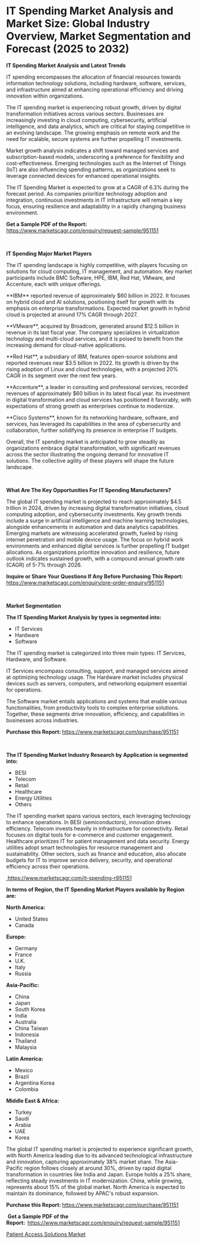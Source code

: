 <p><h1>IT Spending Market Analysis and Market Size: Global Industry Overview, Market Segmentation and Forecast (2025 to 2032)</h1></p><p><strong>IT Spending Market Analysis and Latest Trends</strong></p>
<p><p>IT spending encompasses the allocation of financial resources towards information technology solutions, including hardware, software, services, and infrastructure aimed at enhancing operational efficiency and driving innovation within organizations. </p><p>The IT spending market is experiencing robust growth, driven by digital transformation initiatives across various sectors. Businesses are increasingly investing in cloud computing, cybersecurity, artificial intelligence, and data analytics, which are critical for staying competitive in an evolving landscape. The growing emphasis on remote work and the need for scalable, secure systems are further propelling IT investments.</p><p>Market growth analysis indicates a shift toward managed services and subscription-based models, underscoring a preference for flexibility and cost-effectiveness. Emerging technologies such as the Internet of Things (IoT) are also influencing spending patterns, as organizations seek to leverage connected devices for enhanced operational insights.</p><p>The IT Spending Market is expected to grow at a CAGR of 6.3% during the forecast period. As companies prioritize technology adoption and integration, continuous investments in IT infrastructure will remain a key focus, ensuring resilience and adaptability in a rapidly changing business environment.</p></p>
<p><strong>Get a Sample PDF of the Report:&nbsp;</strong> <a href="https://www.marketscagr.com/enquiry/request-sample/951151?utm_campaign=3216&utm_medium=2&utm_source=Github&utm_content=ia&utm_term=06032025&utm_id=it-spending">https://www.marketscagr.com/enquiry/request-sample/951151</a></p>
<p>&nbsp;</p>
<p><strong>IT Spending Major Market Players</strong></p>
<p><p>The IT spending landscape is highly competitive, with players focusing on solutions for cloud computing, IT management, and automation. Key market participants include BMC Software, HPE, IBM, Red Hat, VMware, and Accenture, each with unique offerings.</p><p>**IBM** reported revenue of approximately $60 billion in 2022. It focuses on hybrid cloud and AI solutions, positioning itself for growth with its emphasis on enterprise transformations. Expected market growth in hybrid cloud is projected at around 17% CAGR through 2027.</p><p>**VMware**, acquired by Broadcom, generated around $12.5 billion in revenue in its last fiscal year. The company specializes in virtualization technology and multi-cloud services, and it is poised to benefit from the increasing demand for cloud-native applications.</p><p>**Red Hat**, a subsidiary of IBM, features open-source solutions and reported revenues near $3.5 billion in 2022. Its growth is driven by the rising adoption of Linux and cloud technologies, with a projected 20% CAGR in its segment over the next few years.</p><p>**Accenture**, a leader in consulting and professional services, recorded revenues of approximately $60 billion in its latest fiscal year. Its investment in digital transformation and cloud services has positioned it favorably, with expectations of strong growth as enterprises continue to modernize.</p><p>**Cisco Systems**, known for its networking hardware, software, and services, has leveraged its capabilities in the area of cybersecurity and collaboration, further solidifying its presence in enterprise IT budgets. </p><p>Overall, the IT spending market is anticipated to grow steadily as organizations embrace digital transformation, with significant revenues across the sector illustrating the ongoing demand for innovative IT solutions. The collective agility of these players will shape the future landscape.</p></p>
<p>&nbsp;</p>
<p><strong>What Are The Key Opportunities For IT Spending Manufacturers?</strong></p>
<p><p>The global IT spending market is projected to reach approximately $4.5 trillion in 2024, driven by increasing digital transformation initiatives, cloud computing adoption, and cybersecurity investments. Key growth trends include a surge in artificial intelligence and machine learning technologies, alongside enhancements in automation and data analytics capabilities. Emerging markets are witnessing accelerated growth, fueled by rising internet penetration and mobile device usage. The focus on hybrid work environments and enhanced digital services is further propelling IT budget allocations. As organizations prioritize innovation and resilience, future outlook indicates sustained growth, with a compound annual growth rate (CAGR) of 5-7% through 2026.</p></p>
<p><strong>Inquire or Share Your Questions If Any Before Purchasing This Report:</strong> <a href="https://www.marketscagr.com/enquiry/pre-order-enquiry/951151?utm_campaign=3216&utm_medium=2&utm_source=Github&utm_content=ia&utm_term=06032025&utm_id=it-spending">https://www.marketscagr.com/enquiry/pre-order-enquiry/951151</a></p>
<p>&nbsp;</p>
<p><strong>Market Segmentation</strong></p>
<p><strong>The IT Spending Market Analysis by types is segmented into:</strong></p>
<p><ul><li>IT Services</li><li>Hardware</li><li>Software</li></ul></p>
<p><p>The IT spending market is categorized into three main types: IT Services, Hardware, and Software. </p><p>IT Services encompass consulting, support, and managed services aimed at optimizing technology usage. The Hardware market includes physical devices such as servers, computers, and networking equipment essential for operations. </p><p>The Software market entails applications and systems that enable various functionalities, from productivity tools to complex enterprise solutions. Together, these segments drive innovation, efficiency, and capabilities in businesses across industries.</p></p>
<p><strong>Purchase this Report:&nbsp;</strong><a href="https://www.marketscagr.com/purchase/951151?utm_campaign=3216&utm_medium=2&utm_source=Github&utm_content=ia&utm_term=06032025&utm_id=it-spending">https://www.marketscagr.com/purchase/951151</a></p>
<p>&nbsp;</p>
<p><strong>The IT Spending Market Industry Research by Application is segmented into:</strong></p>
<p><ul><li>BESI</li><li>Telecom</li><li>Retail</li><li>Healthcare</li><li>Energy Utilities</li><li>Others</li></ul></p>
<p><p>The IT spending market spans various sectors, each leveraging technology to enhance operations. In BESI (semiconductors), innovation drives efficiency. Telecom invests heavily in infrastructure for connectivity. Retail focuses on digital tools for e-commerce and customer engagement. Healthcare prioritizes IT for patient management and data security. Energy utilities adopt smart technologies for resource management and sustainability. Other sectors, such as finance and education, also allocate budgets for IT to improve service delivery, security, and operational efficiency across their operations.</p></p>
<p><a href="https://www.marketscagr.com/it-spending-r951151?utm_campaign=3216&utm_medium=2&utm_source=Github&utm_content=ia&utm_term=06032025&utm_id=it-spending">&nbsp;https://www.marketscagr.com/it-spending-r951151</a></p>
<p><strong>In terms of Region, the IT Spending Market Players available by Region are:</strong></p>
<p>
    <p> <strong> North America: </strong>
        <ul>
            <li>United States</li>
            <li>Canada</li>
        </ul>
        </p> 
    <p> <strong> Europe: </strong>
        <ul>
            <li>Germany</li>
            <li>France</li>
            <li>U.K.</li>
            <li>Italy</li>
            <li>Russia</li>
        </ul>
        </p> 
    <p> <strong> Asia-Pacific: </strong>
        <ul>
            <li>China</li>
            <li>Japan</li>
            <li>South Korea</li>
            <li>India</li>
            <li>Australia</li>
            <li>China Taiwan</li>
            <li>Indonesia</li>
            <li>Thailand</li>
            <li>Malaysia</li>
        </ul>
        </p> 
    <p> <strong> Latin America: </strong>
        <ul>
            <li>Mexico</li>
            <li>Brazil</li>
            <li>Argentina Korea</li>
            <li>Colombia</li>
        </ul>
        </p> 
    <p> <strong> Middle East & Africa: </strong>
        <ul>
            <li>Turkey</li>
            <li>Saudi</li>
            <li>Arabia</li>
            <li>UAE</li>
            <li>Korea</li>
        </ul>
    </p>
    </p>
<p><p>The global IT spending market is projected to experience significant growth, with North America leading due to its advanced technological infrastructure and innovation, capturing approximately 38% market share. The Asia-Pacific region follows closely at around 30%, driven by rapid digital transformation in countries like India and Japan. Europe holds a 25% share, reflecting steady investments in IT modernization. China, while growing, represents about 15% of the global market. North America is expected to maintain its dominance, followed by APAC's robust expansion.</p></p>
<p><strong>Purchase this Report: </strong><a href="https://www.marketscagr.com/purchase/951151?utm_campaign=3216&utm_medium=2&utm_source=Github&utm_content=ia&utm_term=06032025&utm_id=it-spending">https://www.marketscagr.com/purchase/951151</a></p>
<p>&nbsp;<strong>Get a Sample PDF of the Report:&nbsp;&nbsp;</strong><a href="https://www.marketscagr.com/enquiry/request-sample/951151?utm_campaign=3216&utm_medium=2&utm_source=Github&utm_content=ia&utm_term=06032025&utm_id=it-spending">https://www.marketscagr.com/enquiry/request-sample/951151</a></p>
<p><strong></strong></p>
<p><p><a href="https://github.com/kimberjam0i/Market-Research-Report-List-1/blob/main/patient-access-solutions-market.md?utm_campaign=3216&utm_medium=2&utm_source=Github&utm_content=ia&utm_term=06032025&utm_id=it-spending">Patient Access Solutions Market</a></p></p>